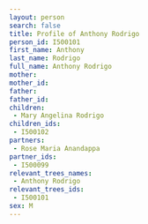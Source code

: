 ```yaml
---
layout: person
search: false
title: Profile of Anthony Rodrigo
person_id: I500101
first_name: Anthony
last_name: Rodrigo
full_name: Anthony Rodrigo
mother: 
mother_id: 
father: 
father_id: 
children:
 - Mary Angelina Rodrigo
children_ids:
 - I500102
partners:
 - Rose Maria Anandappa
partner_ids:
 - I500099
relevant_trees_names:
 - Anthony Rodrigo
relevant_trees_ids:
 - I500101
sex: M
---
```


